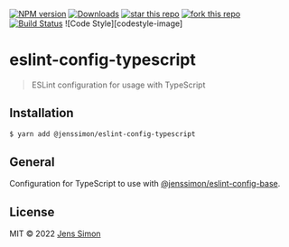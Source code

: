 [![NPM version][npm-image]][npm-url] [![Downloads][npm-downloads-image]][npm-url] [![star this repo][gh-stars-image]][gh-url] [![fork this repo][gh-forks-image]][gh-url] [![Build Status][gh-status-image]][gh-url] ![Code Style][codestyle-image]

# eslint-config-typescript

> ESLint configuration for usage with TypeScript

## Installation

```sh
$ yarn add @jenssimon/eslint-config-typescript
```

## General

Configuration for TypeScript to use with [@jenssimon/eslint-config-base](https://github.com/jenssimon/eslint-config-base#readme).

## License

MIT © 2022 [Jens Simon](https://github.com/jenssimon)

[npm-url]: https://www.npmjs.com/package/@jenssimon/eslint-config-typescript
[npm-image]: https://badgen.net/npm/v/@jenssimon/eslint-config-typescript
[npm-downloads-image]: https://badgen.net/npm/dw/@jenssimon/eslint-config-typescript

[gh-url]: https://github.com/jenssimon/eslint-config-typescript
[gh-stars-image]: https://badgen.net/github/stars/jenssimon/eslint-config-typescript
[gh-forks-image]: https://badgen.net/github/forks/jenssimon/eslint-config-typescript
[gh-status-image]: https://badgen.net/github/status/jenssimon/eslint-config-typescript
